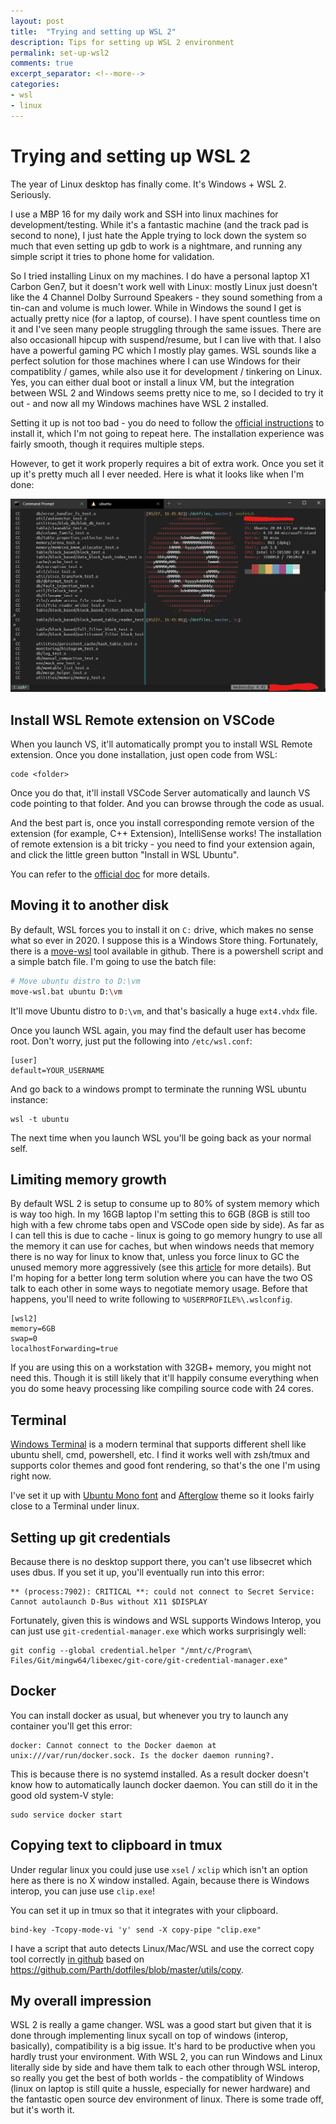 ```yaml
---
layout: post
title:  "Trying and setting up WSL 2"
description: Tips for setting up WSL 2 environment
permalink: set-up-wsl2
comments: true
excerpt_separator: <!--more-->
categories:
- wsl
- linux
---
```


# Trying and setting up WSL 2 

The year of Linux desktop has finally come. It's Windows + WSL 2. Seriously.

I use a MBP 16 for my daily work and SSH into linux machines for development/testing. While it's a fantastic machine (and the track pad is second to none), I just hate the Apple trying to lock down the system so much that even setting up gdb to work is a nightmare, and running any simple script it tries to phone home for validation. 

So I tried installing Linux on my machines. I do have a personal laptop X1 Carbon Gen7, but it doesn't work well with Linux: mostly Linux just doesn't like the 4 Channel Dolby Surround Speakers - they sound something from a tin-can and volume is much lower. While in Windows the sound I get is actually pretty nice (for a laptop, of course). I have spent countless time on it and I've seen many people struggling through the same issues. There are also occasionall hipcup with suspend/resume, but I can live with that. I also have a powerful gaming PC which I mostly play games. WSL sounds like a perfect solution for those machines where I can use Windows for their compatiblity / games, while also use it for development / tinkering on Linux. Yes, you can either dual boot or install a linux VM, but the integration between WSL 2 and Windows seems pretty nice to me, so I decided to try it out - and now all my Windows machines have WSL 2 installed. 

Setting it up is not too bad - you do need to follow the [official instructions](https://docs.microsoft.com/en-us/windows/wsl/install-win10) to install it, which I'm not going to repeat here. The installation experience was fairly smooth, though it requires multiple steps. 

However, to get it work properly requires a bit of extra work. Once you set it up it's pretty much all I ever needed. Here is what it looks like when I'm done:

![WSL_terminal](/_imgs/wsl2-terminal.png)

## Install WSL Remote extension on VSCode

When you launch VS, it'll automatically prompt you to install WSL Remote extension. Once you done installation, just open code from WSL:

```
code <folder>
```

Once you do that, it'll install VSCode Server automatically and launch VS code pointing to that folder. And you can browse through the code as usual.

And the best part is, once you install corresponding remote version of the extension (for example, C++ Extension), IntelliSense works! The installation of remote extension is a bit tricky - you need to find your extension again, and click the little green button "Install in WSL Ubuntu".

You can refer to the [official doc](https://code.visualstudio.com/docs/remote/wsl) for more details.

## Moving it to another disk

By default, WSL forces you to install it on `C:` drive, which makes no sense what so ever in 2020. I suppose this is a Windows Store thing. Fortunately, there is a [move-wsl](https://docs.microsoft.com/en-us/windows/wsl/install-win10) tool available in github. There is a powershell script and a simple batch file. I'm going to use the batch file:

```bash
# Move ubuntu distro to D:\vm
move-wsl.bat ubuntu D:\vm
```

It'll move Ubuntu distro to `D:\vm`, and that's basically a huge `ext4.vhdx` file.

Once you launch WSL again, you may find the default user has become root. Don't worry, just put the following into `/etc/wsl.conf`:

```
[user]
default=YOUR_USERNAME
```

And go back to a windows prompt to terminate the running WSL ubuntu instance:

```
wsl -t ubuntu
```

The next time when you launch WSL you'll be going back as your normal self.

## Limiting memory growth

By default WSL 2 is setup to consume up to 80% of system memory which is way too high. In my 16GB laptop I'm setting this to 6GB (8GB is still too high with a few chrome tabs open and VSCode open side by side). As far as I can tell this is due to cache - linux is going to go memory hungry to use all the memory it can use for caches, but when windows needs that memory there is no way for linux to know that, unless you force linux to GC the unused memory more aggressively (see this [article](https://devblogs.microsoft.com/commandline/memory-reclaim-in-the-windows-subsystem-for-linux-2/) for more details). But I'm hoping for a better long term solution where you can have the two OS talk to each other in some ways to negotiate memory usage. Before that happens, you'll need to write following to `%USERPROFILE%\.wslconfig`.

```
[wsl2]
memory=6GB
swap=0
localhostForwarding=true
```

If you are using this on a workstation with 32GB+ memory, you might not need this. Though it is still likely that it'll happily consume everything when you do some heavy processing like compiling source code with 24 cores.

## Terminal

[Windows Terminal](https://docs.microsoft.com/en-us/windows/terminal/) is a modern terminal that supports different shell like ubuntu shell, cmd, powershell, etc. I find it works well with zsh/tmux and supports color themes and good font rendering, so that's the one I'm using right now. 

I've set it up with [Ubuntu Mono font](https://design.ubuntu.com/font/) and [Afterglow](https://github.com/mbadolato/iTerm2-Color-Schemes/blob/master/windowsterminal/Afterglow.json) theme so it looks fairly close to a Terminal under linux.

## Setting up git credentials

Because there is no desktop support there, you can't use libsecret which uses dbus. If you set it up, you'll eventually run into this error:

```
** (process:7902): CRITICAL **: could not connect to Secret Service: Cannot autolaunch D-Bus without X11 $DISPLAY
```

Fortunately, given this is windows and WSL supports Windows Interop, you can just use `git-credential-manager.exe` which works surprisingly well:

```
git config --global credential.helper "/mnt/c/Program\ Files/Git/mingw64/libexec/git-core/git-credential-manager.exe"
```

## Docker

You can install docker as usual, but whenever you try to launch any container you'll get this error:

```
docker: Cannot connect to the Docker daemon at unix:///var/run/docker.sock. Is the docker daemon running?.
```

This is because there is no systemd installed. As a result docker doesn't know how to automatically launch docker daemon. You can still do it in the good old system-V style:

```
sudo service docker start
```

## Copying text to clipboard in tmux

Under regular linux you could juse use `xsel` / `xclip` which isn't an option here as there is no X window installed. Again, because there is Windows interop, you can juse use `clip.exe`!

You can set it up in tmux so that it integrates with your clipboard.

```
bind-key -Tcopy-mode-vi 'y' send -X copy-pipe "clip.exe"
```

I have a script that auto detects Linux/Mac/WSL and use the correct copy tool correctly [in github](https://github.com/yizhang82/dotfiles/blob/master/utils/copy) based on https://github.com/Parth/dotfiles/blob/master/utils/copy.

## My overall impression

WSL 2 is really a game changer. WSL was a good start but given that it is done through implementing linux sycall on top of windows (interop, basically), compatibility is a big issue. It's hard to be productive when you hardly trust your environment. With WSL 2, you can run Windows and Linux literally side by side and have them talk to each other through WSL interop, so really you get the best of both worlds - the compatiblity of Windows (linux on laptop is still quite a hussle, especially for newer hardware) and the fantastic open source dev environment of linux. There is some trade off, but it's worth it. 